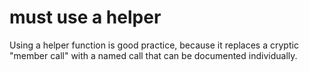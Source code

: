 # must use a helper

Using a helper function is good practice, because it replaces a cryptic "member
call" with a named call that can be documented individually.
